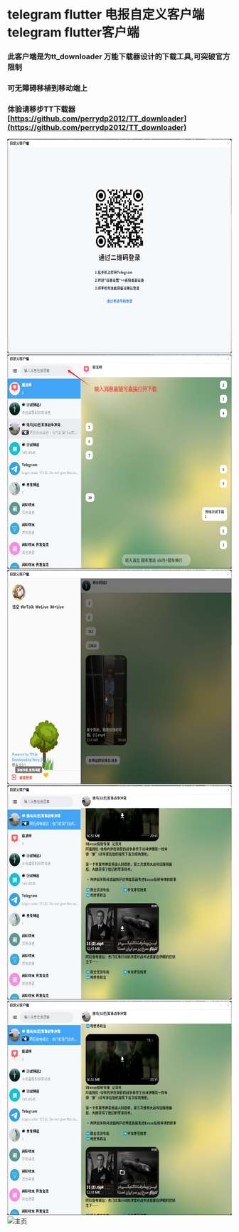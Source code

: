 # telegram flutter 电报自定义客户端 telegram flutter客户端
### 此客户端是为tt_downloader 万能下载器设计的下载工具,可突破官方限制
### 可无障碍移植到移动端上
### 体验请移步TT下载器 [https://github.com/perrydp2012/TT_downloader](https://github.com/perrydp2012/TT_downloader)

<img src="./images/qrlogin.png" width = "630" height = "480" alt="登录"  />  
<img src="./images/home.png" width = "630" height = "480" alt="主页"  />  
<img src="./images/drawer.png" width = "630" height = "480" alt="主页"  />  
<img src="./images/chat1.png" width = "630" height = "480" alt="主页"  />  
<img src="./images/chat2.png" width = "630" height = "480" alt="主页"  />  
<img src="./images/demo.gif" width = "630" height = "480" alt="主页"  />  
